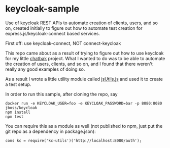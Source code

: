 # keycloak-sample
Use of keycloak REST APIs to automate creation of clients, users, and so on, created initially to figure out how to automate test creation for express.js/keycloak-connect based services.

First off: use keycloak-connect, NOT connect-keycloak

This repo came about as a result of trying to figure out how to use keycloak for my little [chatbak](https://github.com/stephanosbacon/chatBack)
project.  What I wanted to do was to be able to automate the creation of users, clients, and so on, and I found that there weren't really
any good examples of doing so.

As a result I wrote a little utility module called [jsUtils.js](https://github.com/stephanosbacon/keycloak-sample/blob/master/kcUtils/kcUtils.js)
and used it to create a test setup.

In order to run this sample, after cloning the repo, say

```
docker run -e KEYCLOAK_USER=foo -e KEYCLOAK_PASSWORD=bar -p 8080:8080 jboss/keycloak
npm install
npm test
```

You can require this as a module as well (not published to npm, just put the git repo as a dependency in package.json):

```
cons kc = require('kc-utils')('http://localhost:8080/auth');
```
